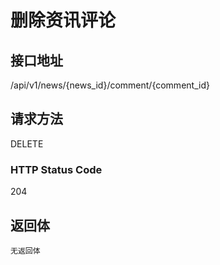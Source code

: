 # 删除资讯评论

## 接口地址

/api/v1/news/{news_id}/comment/{comment_id}

## 请求方法

DELETE

### HTTP Status Code

204
 
## 返回体

```json5
无返回体
```